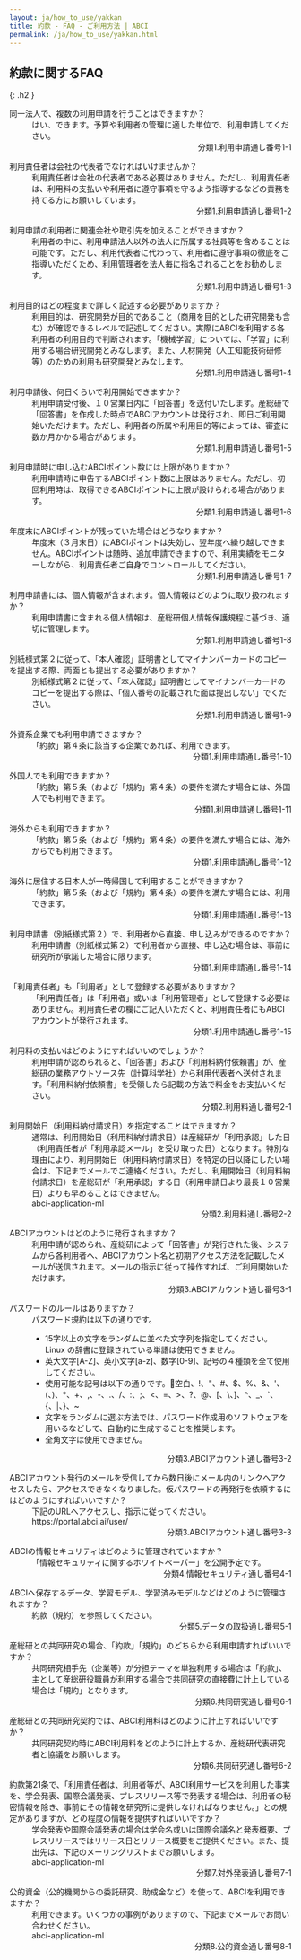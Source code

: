 ```yaml
---
layout: ja/how_to_use/yakkan
title: 約款 - FAQ - ご利用方法 | ABCI
permalink: /ja/how_to_use/yakkan.html
---
```



## 約款に関するFAQ
{: .h2 }

<dl class="faq">
<dt class="q">同一法人で、複数の利用申請を行うことはできますか？</dt>
<dd class="a">はい、できます。予算や利用者の管理に適した単位で、利用申請してください。
<div align="right"><span class="a_title">分類</span>1.利用申請<span class="a_title">通し番号</span>1-1</div>
</dd>
</dl>

<dl class="faq">
<dt class="q">利用責任者は会社の代表者でなければいけませんか？</dt>
<dd class="a">利用責任者は会社の代表者である必要はありません。ただし、利用責任者は、利用料の支払いや利用者に遵守事項を守るよう指導するなどの責務を持てる方にお願いしています。
<div align="right"><span class="a_title">分類</span>1.利用申請<span class="a_title">通し番号</span>1-2</div>
</dd>
</dl>

<dl class="faq">
<dt class="q">利用申請の利用者に関連会社や取引先を加えることができますか？</dt>
<dd class="a">利用者の中に、利用申請法人以外の法人に所属する社員等を含めることは可能です。ただし、利用代表者に代わって、利用者に遵守事項の徹底をご指導いただくため、利用管理者を法人毎に指名されることをお勧めします。
<div align="right"><span class="a_title">分類</span>1.利用申請<span class="a_title">通し番号</span>1-3</div>
</dd>
</dl>

<dl class="faq">
<dt class="q">利用目的はどの程度まで詳しく記述する必要がありますか？</dt>
<dd class="a">利用目的は、研究開発が目的であること（商用を目的とした研究開発も含む）が確認できるレベルで記述してください。実際にABCIを利用する各利用者の利用目的で判断されます。「機械学習」については、「学習」に利用する場合研究開発とみなします。また、人材開発（人工知能技術研修等）のための利用も研究開発とみなします。
<div align="right"><span class="a_title">分類</span>1.利用申請<span class="a_title">通し番号</span>1-4</div>
</dd>
</dl>

<dl class="faq">
<dt class="q">利用申請後、何日くらいで利用開始できますか？</dt>
<dd class="a">利用申請受付後、１０営業日内に「回答書」を送付いたします。産総研で「回答書」を作成した時点でABCIアカウントは発行され、即日ご利用開始いただけます。ただし、利用者の所属や利用目的等によっては、審査に数か月かかる場合があります。
<div align="right"><span class="a_title">分類</span>1.利用申請<span class="a_title">通し番号</span>1-5</div>
</dd>
</dl>

<dl class="faq">
<dt class="q">利用申請時に申し込むABCIポイント数には上限がありますか？</dt>
<dd class="a">利用申請時に申告するABCIポイント数に上限はありません。ただし、初回利用時は、取得できるABCIポイントに上限が設けられる場合があります。
<div align="right"><span class="a_title">分類</span>1.利用申請<span class="a_title">通し番号</span>1-6</div>
</dd>
</dl>

<dl class="faq">
<dt class="q">年度末にABCIポイントが残っていた場合はどうなりますか？</dt>
<dd class="a">年度末（３月末日）にABCIポイントは失効し、翌年度へ繰り越しできません。ABCIポイントは随時、追加申請できますので、利用実績をモニターしながら、利用責任者ご自身でコントロールしてください。
<div align="right"><span class="a_title">分類</span>1.利用申請<span class="a_title">通し番号</span>1-7</div>
</dd>
</dl>

<dl class="faq">
<dt class="q">利用申請書には、個人情報が含まれます。個人情報はどのように取り扱われますか？</dt>
<dd class="a">利用申請書に含まれる個人情報は、産総研個人情報保護規程に基づき、適切に管理します。
<div align="right"><span class="a_title">分類</span>1.利用申請<span class="a_title">通し番号</span>1-8</div>
</dd>
</dl>
<dl class="faq">
<dt class="q">別紙様式第２に従って、「本人確認」証明書としてマイナンバーカードのコピーを提出する際、両面とも提出する必要がありますか？</dt>
<dd class="a">別紙様式第２に従って、「本人確認」証明書としてマイナンバーカードのコピーを提出する際は、「個人番号の記載された面は提出しない」でください。
<div align="right"><span class="a_title">分類</span>1.利用申請<span class="a_title">通し番号</span>1-9</div>
</dd>
</dl>

<dl class="faq">
<dt class="q">外資系企業でも利用申請できますか？</dt>
<dd class="a">「約款」第４条に該当する企業であれば、利用できます。
<div align="right"><span class="a_title">分類</span>1.利用申請<span class="a_title">通し番号</span>1-10</div>
</dd>
</dl>

<dl class="faq">
<dt class="q">外国人でも利用できますか？</dt>
<dd class="a">「約款」第５条（および「規約」第４条）の要件を満たす場合には、外国人でも利用できます。
<div align="right"><span class="a_title">分類</span>1.利用申請<span class="a_title">通し番号</span>1-11</div>
</dd>
</dl>

<dl class="faq">
<dt class="q">海外からも利用できますか？</dt>
<dd class="a">「約款」第５条（および「規約」第４条）の要件を満たす場合には、海外からでも利用できます。
<div align="right"><span class="a_title">分類</span>1.利用申請<span class="a_title">通し番号</span>1-12</div>
</dd>
</dl>

<dl class="faq">
<dt class="q">海外に居住する日本人が一時帰国して利用することができますか？</dt>
<dd class="a">「約款」第５条（および「規約」第４条）の要件を満たす場合には、利用できます。
<div align="right"><span class="a_title">分類</span>1.利用申請<span class="a_title">通し番号</span>1-13</div>
</dd>
</dl>

<dl class="faq">
<dt class="q">利用申請書（別紙様式第２）で、利用者から直接、申し込みができるのですか？</dt>
<dd class="a">利用申請書（別紙様式第２）で利用者から直接、申し込む場合は、事前に研究所が承諾した場合に限ります。
<div align="right"><span class="a_title">分類</span>1.利用申請<span class="a_title">通し番号</span>1-14</div>
</dd>
</dl>

<dl class="faq">
<dt class="q">「利用責任者」も「利用者」として登録する必要がありますか？</dt>
<dd class="a">「利用責任者」は「利用者」或いは「利用管理者」として登録する必要はありません。利用責任者の欄にご記入いただくと、利用責任者にもABCIアカウントが発行されます。
<div align="right"><span class="a_title">分類</span>1.利用申請<span class="a_title">通し番号</span>1-15</div>
</dd>
</dl>

<dl class="faq">
<dt class="q">利用料の支払いはどのようにすればいいのでしょうか？</dt>
<dd class="a">利用申請が認められると、「回答書」および「利用料納付依頼書」が、産総研の業務アウトソース先（計算科学社）から利用代表者へ送付されます。「利用料納付依頼書」を受領したら記載の方法で料金をお支払いください。
<div align="right"><span class="a_title">分類</span>2.利用料<span class="a_title">通し番号</span>2-1</div>
</dd>
</dl>

<dl class="faq">
<dt class="q">利用開始日（利用料納付請求日）を指定することはできますか？</dt>
<dd class="a">通常は、利用開始日（利用料納付請求日）は産総研が「利用承認」した日（利用責任者が「利用承認メール」を受け取った日）となります。特別な理由により、利用開始日（利用料納付請求日）を特定の日以降にしたい場合は、下記までメールでご連絡ください。ただし、利用開始日（利用料納付請求日）を産総研が「利用承認」する日（利用申請日より最長１０営業日）よりも早めることはできません。<br />abci-application-ml <abci-application-ml@aist.go.jp>
<div align="right"><span class="a_title">分類</span>2.利用料<span class="a_title">通し番号</span>2-2</div>
</dd>
</dl>

<dl class="faq">
<dt class="q">ABCIアカウントはどのように発行されますか？</dt>
<dd class="a">利用申請が認められ、産総研によって「回答書」が発行された後、システムから各利用者へ、ABCIアカウント名と初期アクセス方法を記載したメールが送信されます。メールの指示に従って操作すれば、ご利用開始いただけます。
<div align="right"><span class="a_title">分類</span>3.ABCIアカウント<span class="a_title">通し番号</span>3-1</div>
</dd>
</dl>

<dl class="faq">
<dt class="q">パスワードのルールはありますか？</dt>
<dd class="a">パスワード規約は以下の通りです。<br />
<ul class="dot_ul">
<li class="dot">15字以上の文字をランダムに並べた文字列を指定してください。Linux の辞書に登録されている単語は使用できません。</li>
<li class="dot">英大文字[A-Z]、英小文字[a-z]、数字[0-9]、記号の４種類を全て使用してください。</li>
<li class="dot">使用可能な記号は以下の通りです。空白、!、"、#、$、%、&、'、(、)、*、+、,、-、.、/、:、;、<、=、>、?、@、[、\、]、^、_、`、{、|、}、~</li>
<li class="dot">文字をランダムに選ぶ方法では、パスワード作成用のソフトウェアを用いるなどして、自動的に生成することを推奨します。</li>
<li class="dot">全角文字は使用できません。</li>
</ul>
<div align="right"><span class="a_title">分類</span>3.ABCIアカウント<span class="a_title">通し番号</span>3-2</div>
</dd>
</dl>

<dl class="faq">
<dt class="q">ABCIアカウント発行のメールを受信してから数日後にメール内のリンクへアクセスしたら、アクセスできなくなりました。仮パスワードの再発行を依頼するにはどのようにすればいいですか？</dt>
<dd class="a">下記のURLへアクセスし、指示に従ってください。<br />https://portal.abci.ai/user/
<div align="right"><span class="a_title">分類</span>3.ABCIアカウント<span class="a_title">通し番号</span>3-3</div>
</dd>
</dl>

<dl class="faq">
<dt class="q">ABCIの情報セキュリティはどのように管理されていますか？</dt>
<dd class="a">「情報セキュリティに関するホワイトペーパー」を公開予定です。
<div align="right"><span class="a_title">分類</span>4.情報セキュリティ<span class="a_title">通し番号</span>4-1</div>
</dd>
</dl>

<dl class="faq">
<dt class="q">ABCIへ保存するデータ、学習モデル、学習済みモデルなどはどのように管理されますか？</dt>
<dd class="a">約款（規約）を参照してください。
<div align="right"><span class="a_title">分類</span>5.データの取扱<span class="a_title">通し番号</span>5-1</div>
</dd>
</dl>

<dl class="faq">
<dt class="q">産総研との共同研究の場合、「約款」「規約」のどちらから利用申請すればいいですか？</dt>
<dd class="a">共同研究相手先（企業等）が分担テーマを単独利用する場合は「約款」、主として産総研役職員が利用する場合で共同研究の直接費に計上している場合は「規約」となります。
<div align="right"><span class="a_title">分類</span>6.共同研究<span class="a_title">通し番号</span>6-1</div>
</dd>
</dl>


<dl class="faq">
<dt class="q">産総研との共同研究契約では、ABCI利用料はどのように計上すればいいですか？</dt>
<dd class="a">共同研究契約時にABCI利用料をどのように計上するか、産総研代表研究者と協議をお願いします。
<div align="right"><span class="a_title">分類</span>6.共同研究<span class="a_title">通し番号</span>6-2</div>
</dd>
</dl>

<dl class="faq">
<dt class="q">約款第21条で、「利用責任者は、利用者等が、ABCI利用サービスを利用した事実を、学会発表、国際会議発表、プレスリリース等で発表する場合は、利用者の秘密情報を除き、事前にその情報を研究所に提供しなければなりません。」との規定がありますが、どの程度の情報を提供すればいいですか？</dt>
<dd class="a">学会発表や国際会議発表の場合は学会名或いは国際会議名と発表概要、プレスリリースではリリース日とリリース概要をご提供ください。また、提出先は、下記のメーリングリストまでお願いします。<br />abci-application-ml <abci-application-ml@aist.go.jp>

<div align="right"><span class="a_title">分類</span>7.対外発表<span class="a_title">通し番号</span>7-1</div>
</dd>
</dl>

<dl class="faq">
<dt class="q">公的資金（公的機関からの委託研究、助成金など）を使って、ABCIを利用できますか？</dt>
<dd class="a">利用できます。いくつかの事例がありますので、下記までメールでお問い合わせください。<br />abci-application-ml <abci-application-ml@aist.go.jp>

<div align="right"><span class="a_title">分類</span>8.公的資金<span class="a_title">通し番号</span>8-1</div>
</dd>
</dl>
